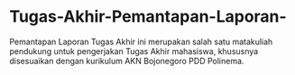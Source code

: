 # Tugas-Akhir-Pemantapan-Laporan-
Pemantapan Laporan Tugas Akhir ini merupakan salah satu matakuliah pendukung untuk pengerjakan Tugas Akhir mahasiswa, khususnya disesuaikan dengan kurikulum AKN Bojonegoro PDD Polinema.
